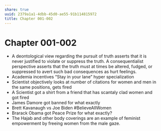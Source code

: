 ```yaml
---
share: true
uuid: 2379a1a1-4dbb-45d0-ae55-91b114815972
title: Chapter 001-002
---
```

# Chapter 001-002
*   A deontological view regarding the pursuit of truth asserts that it is never justified to violate or suppress the truth. A consequentialist perspective asserts that the truth must at times be altered, fudged, or suppressed to avert such bad consequences as hurt feelings.
*   Academia incentives “Stay in your lane” hyper specialization
*   Scientist objectively looks at number of citations for women and men in the same positions, gets fired
*   A Scientist got a shirt from a friend that has scantaly clad women and got fired
*   James Damore got banned for what exactly
*   Brett Kavanaugh vs Joe Biden #BelieveAllWomen
*   Brarack Obama got Peace Prize for what exactly?
*   The Hajab and other body coverings are an example of feminist empowerment by freeing women from the male gaze.